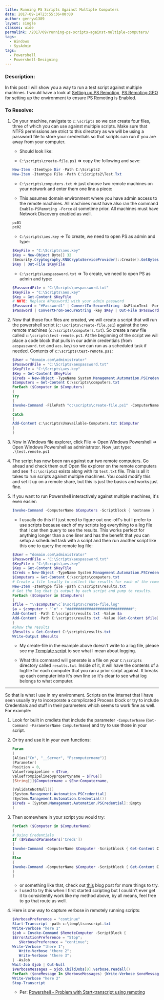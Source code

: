 ```yaml
---
title: Running PS Scripts Against Multiple Computers
date: 2017-09-14T23:55:36+00:00
author: gerryw1389
layout: single
classes: wide
permalink: /2017/09/running-ps-scripts-against-multiple-computers/
tags:
  - Windows
  - SysAdmin
tags:
  - Powershell
  - Powershell-Designing
---
```

<!--more-->

### Description:

In this post I will show you a way to run a test script against multiple machines. I would have a look at [Setting up PS Remoting](https://automationadmin.com/2016/05/setting-up-ps-remoting/), [PS Remoting GPO](https://automationadmin.com/2016/05/gpo-enable-psremoting/) for setting up the environment to ensure PS Remoting is Enabled.

### To Resolve:

1. On your machine, navigate to `c:\scripts` so we can create four files, three of which you can use against multiple scripts. Make sure that NTFS permissions are strict to this directory as we will be using a password file to store your credentials so that scripts can run if you are away from your computer.

   - Should look like:

   - `C:\scripts\create-file.ps1` => copy the following and save:

   ```powershell
   New-Item -Itemtype Dir -Path C:\Scripts2
   New-Item -Itemtype File -Path C:\Scripts2\Test.Txt
   ```

   - `C:\scripts\computers.txt` => just choose two remote machines on your network and enter them one line a piece:

   - This assumes domain environment where you have admin access to the remote machines. All machines must have also ran the command `Enable-PSRemoting -Force` at sometime prior. All machines must have Network Discovery enabled as well.

   ```powershell
   pc01
   pc02
   ```

   - `C:\scripts\aes.key` => To create, we need to open PS as admin and type:

   ```powershell
   $KeyFile = "C:\Scripts\aes.key"
   $Key = New-Object Byte[] 32
   [Security.Cryptography.RNGCryptoServiceProvider]::Create().GetBytes($Key)
   $Key | Out-File $KeyFile
   ```

   - `C:\scripts\aespassword.txt` => To create, we need to open PS as admin and type:

   ```powershell
   $PasswordFile = "C:\Scripts\aespassword.txt"
   $KeyFile = "C:\Scripts\aes.key"
   $Key = Get-Content $KeyFile
   # NOTE: Replace #Password1 with your admin password
   $Password = "#Password1" | ConvertTo-SecureString -AsPlainText -Force
   $Password | ConvertFrom-SecureString -key $Key | Out-File $PasswordFile
   ```

2. Now that those four files are created, we will create a script that will run the powershell script (`c:\scripts\create-file.ps1`) against the two remote machines (`c:\scripts\computers.txt`). So create a new file called  `c:\scripts\test-remote.ps1`. At the beginning of the script we will place a code block that pulls in our admin credentials (from `aespassword.txt` and `aes.key`) so we can run as a scheduled task if needed. Contents of `c:\scripts\test-remote.ps1`:

   ```powershell
   $User = "domain.com\administrator"
   $PasswordFile = "C:\Scripts\aespassword.txt"
   $KeyFile = "C:\Scripts\aes.key"
   $Key = Get-Content $KeyFile
   $Creds = New-Object -TypeName System.Management.Automation.PSCredential -ArgumentList $User, (Get-Content $PasswordFile | ConvertTo-SecureString -Key $Key)
   $Computers = Get-Content C:\scripts\computers.txt
   ForEach ($Computer in $Computers)
   {
   Try
   {
   Invoke-Command -FilePath "c:\scripts\create-file.ps1" -ComputerName $Computer -Credential $Creds
   }
   Catch
   {
   Add-Content c:\scripts\Unavailable-Computers.txt $Computer
   }
   }
   ```

3. Now in Windows file explorer, click File => Open Windows Powershell => Open Windows Powershell as administrator. Now just type: `.\test.remote.ps1`

4. The script has now been ran against our two remote computers. Go ahead and check them out! Open file explorer on the remote computers and see if `c:\scripts2` exists along with its `test.txt` file. This is all it takes to run scripts against multiple machines. You could modify this and set it up on a remote share, but this is just the basics and works just fine.

5. If you want to run Powershell interactively against multiple machines, it's even easier:

   ```powershell
   Invoke-Command -ComputerName $Computers -Scriptblock { hostname }
   ```

   - I usually do this if I just need to figure out one-off's but I prefer to use scripts because each of my scripts log everything to a log file that I can then query to see the results. This works perfect for anything longer than a one liner and has the benefit that you can setup a scheduled task with a script and then run another script like this one to query the remote log file:

   ```powershell
   $User = "domain.com\administrator"
   $PasswordFile = "C:\Scripts\aespassword.txt"
   $KeyFile = "C:\Scripts\aes.key"
   $Key = Get-Content $KeyFile
   $Creds = New-Object -TypeName System.Management.Automation.PSCredential -ArgumentList $User, (Get-Content $PasswordFile | ConvertTo-SecureString -Key $Key)
   $Computers = Get-Content C:\scripts\computers.txt
   # Create a file locally to collect the results for each of the remote computers.
   New-Item -Itemtype file -path c:\scripts\results.txt
   # Get the log that is output by each script and pump to results.
   ForEach ($Computer in $Computers)
   {
   $file = "\\$computer\c`$\scripts\create-file.log"
   $a = $computer + "`n" + "##############################";
   Add-Content -Path C:\scripts\results.txt -Value $a
   Add-Content -Path C:\scripts\results.txt -Value (Get-Content $file)
   }
   #Show the results
   $Results = Get-Content C:\scripts\results.txt
   Write-Output $Results
   ```

   - My create-file in the example above doesn't write to a log file, please see my [Template script](https://automationadmin.com/2016/11/ps-template-script/) to see what I mean about logging.

   - What this command will generate is a file on your `C:\scripts` directory called `results.txt`. Inside of it, it will have the contents of a logfile for each computer that you ran a prior script against. It breaks up each computer into it's own line so it's clear to see what log belongs to what computer.

---

So that is what I use in my environment. Scripts on the internet that I have seen usually try to incorporate a complicated Process block or try to include Credentials and stuff in their parameters which seems to work fine as well. For example:

1. Look for built in cmdlets that include the parameter `-ComputerName` (`Get-Command -ParameterName ComputerName`) and try to use those in your script.

2. Or try and use it in your own functions:

   ```powershell
   Param
   (
   [Alias("Cn", "__Server", "Pscomputername")]
   [Parameter(
   Position = 0,
   Valuefrompipeline = $True,
   Valuefrompipelinebypropertyname = $True)]
   [String[]]$Computername = $Env:Computername,

   [ValidateNotNull()]
   [System.Management.Automation.PSCredential]
   [System.Management.Automation.Credential()]
   $Creds = [System.Management.Automation.PSCredential]::Empty
   )
   ```

3. Then somewhere in your script you would try:

   ```powershell
   ForEach ($Computer in $ComputerName)
   {
   # Using Credentials
   If ($PSBoundParameters['Creds'])
   {
   Invoke-Command -ComputerName $Computer -Scriptblock { Get-Content C:\scripts\test.log } -Credential $Creds
   }
   Else
   {
   Invoke-Command -ComputerName $Computer -Scriptblock { Get-Content C:\scripts\test.log }
   }
   }
   ```

   - or something like that, check out [this](http://duffney.io/AddCredentialsToPowerShellFunctions) blog post for more things to try.
   - I used to try this when I first started scripting but I couldn't ever get it to consistently work like my method above, by all means, feel free to go that route as well.

4. Here is one way to capture verbose in remotely running scripts:

   ```powershell
   $VerbosePreference = "continue"
   Start-Transcript -path c:\temp\transcript.txt 
   Write-Verbose "here 1"
   $job = Invoke-Command $RemoteComputer -ScriptBlock {
   $ErrorActionPreference = "Stop";
      $VerbosePreference = "continue";
   Write-Verbose "there 1";
      Write-Verbose "there 2";
      Write-Verbose "there 3";
   } -AsJob 
   Wait-Job $job | Out-Null
   $VerboseMessages = $job.ChildJobs[0].verbose.readall()
   ForEach ($oneMessage In $VerboseMessages) {Write-Verbose $oneMessage}
   Write-Verbose "here 2"
   Stop-Transcript
   ```

   - Per: [Powershell - Problem with Start-transcript using remoting](https://stackoverflow.com/questions/4607417/powershell-problem-with-start-transcript-using-remoting)